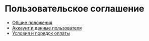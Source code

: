 # Пользовательское соглашение

* [Общие положения](./obshee)
* [Аккаунт и данные пользователя](accaunt)
* [Условия и порядок оплаты](uslovia)